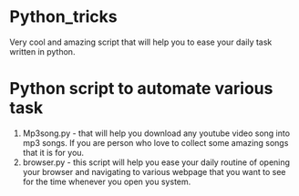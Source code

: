 # Python_tricks
Very cool and amazing script that will help you to ease your daily task written in python.
# Python script to automate various task 
1. Mp3song.py - that will help you download any youtube video song into mp3 songs. If you are person who love to collect some amazing songs that it is for you.
2. browser.py - this script will help you ease your daily routine of opening your browser and navigating to various webpage that you want to see for the time whenever you open you system.
